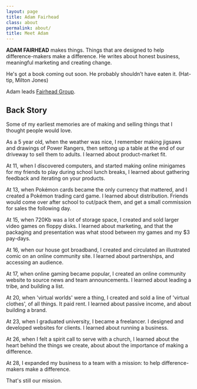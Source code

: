 ```yaml
---
layout: page
title: Adam Fairhead
class: about
permalink: about/
title: Meet Adam
---
```

**ADAM FAIRHEAD** makes things. Things that are designed to help difference-makers make a difference. He writes about honest business, meaningful marketing and creating change.

He's got a book coming out soon. He probably shouldn’t have eaten it. (Hat-tip, Milton Jones)

Adam leads [Fairhead Group](http://fairhead.net).

## Back Story

Some of my earliest memories are of making and selling things that I thought people would love.

As a 5 year old, when the weather was nice, I remember making jigsaws and drawings of Power Rangers, then settong up a table at the end of our driveway to sell them to adults. I learned about product-market fit.

At 11, when I discovered computers, and started making online minigames for my friends to play during school lunch breaks, I learned about gathering feedback and iterating on your products.

At 13, when Pokémon cards became the only currency that mattered, and I created a Pokémon trading card game. I learned about distribution. Friends would come over after school to cut/pack them, and get a small commission for sales the following day.

At 15, when 720Kb was a lot of storage space, I created and sold larger video games on floppy disks. I learned about marketing, and that the packaging and presentation was what stood between my games and my $3 pay-days.

At 16, when our house got broadband, I created and circulated an illustrated comic on an online community site. I learned about partnerships, and accessing an audience.

At 17, when online gaming became popular, I created an online community website to source news and team announcements. I learned about leading a tribe, and building a list.

At 20, when 'virtual worlds' were a thing, I created and sold a line of 'virtual clothes', of all things. It paid rent. I learned about passive income, and about building a brand.

At 23, when I graduated university, I became a freelancer. I designed and developed websites for clients. I learned about running a business.

At 26, when I felt a spirit call to serve with a church, I learned about the heart behind the things we create, about about the importance of making a difference.

At 28, I expanded my business to a team with a mission: to help difference-makers make a difference.

That's still our mission.
